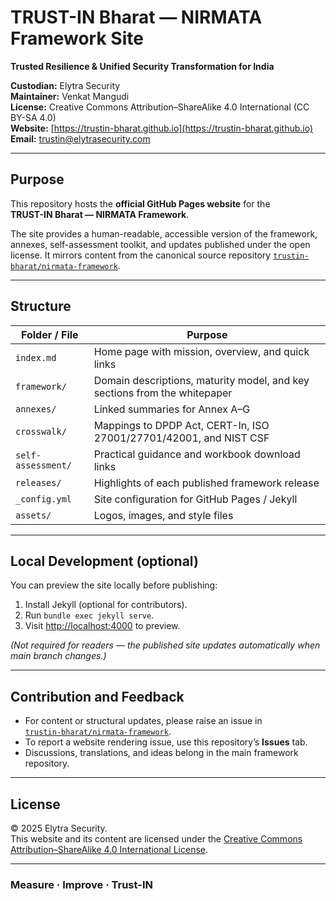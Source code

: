 # TRUST-IN Bharat — NIRMATA Framework Site  
**Trusted Resilience & Unified Security Transformation for India**

**Custodian:** Elytra Security  
**Maintainer:** Venkat Mangudi  
**License:** Creative Commons Attribution–ShareAlike 4.0 International (CC BY-SA 4.0)  
**Website:** [https://trustin-bharat.github.io](https://trustin-bharat.github.io)  
**Email:** trustin@elytrasecurity.com  

---

## Purpose
This repository hosts the **official GitHub Pages website** for the  
**TRUST-IN Bharat — NIRMATA Framework**.

The site provides a human-readable, accessible version of the framework, annexes, self-assessment toolkit, and updates published under the open license. It mirrors content from the canonical source repository [`trustin-bharat/nirmata-framework`](https://github.com/trustin-bharat/nirmata-framework).

---

## Structure
| Folder / File | Purpose |
|----------------|----------|
| `index.md` | Home page with mission, overview, and quick links |
| `framework/` | Domain descriptions, maturity model, and key sections from the whitepaper |
| `annexes/` | Linked summaries for Annex A–G |
| `crosswalk/` | Mappings to DPDP Act, CERT-In, ISO 27001/27701/42001, and NIST CSF |
| `self-assessment/` | Practical guidance and workbook download links |
| `releases/` | Highlights of each published framework release |
| `_config.yml` | Site configuration for GitHub Pages / Jekyll |
| `assets/` | Logos, images, and style files |

---

## Local Development (optional)
You can preview the site locally before publishing:

1. Install Jekyll (optional for contributors).
2. Run `bundle exec jekyll serve`.
3. Visit <http://localhost:4000> to preview.

*(Not required for readers — the published site updates automatically when main branch changes.)*

---

## Contribution and Feedback
- For content or structural updates, please raise an issue in  
  [`trustin-bharat/nirmata-framework`](https://github.com/trustin-bharat/nirmata-framework/issues).  
- To report a website rendering issue, use this repository’s **Issues** tab.  
- Discussions, translations, and ideas belong in the main framework repository.

---

## License
© 2025 Elytra Security.  
This website and its content are licensed under the [Creative Commons Attribution–ShareAlike 4.0 International License](LICENSE.md).

---

### Measure · Improve · Trust-IN

